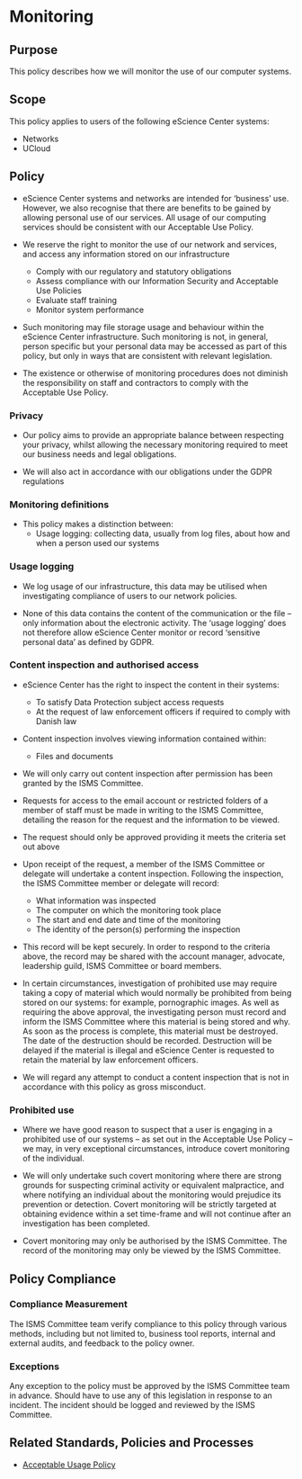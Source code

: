 # Monitoring

## Purpose

This policy describes how we will monitor the use of our computer systems.

## Scope

This policy applies to users of the following eScience Center systems:

 - Networks
 - UCloud

## Policy

- eScience Center systems and networks are intended for ‘business’ use. However, we also recognise that there are benefits to be gained by allowing  personal use of our services. All usage of our computing services should be consistent with our Acceptable Use Policy.

- We reserve the right to monitor the use of our network and services, and access any information stored on our infrastructure

  - Comply with our regulatory and statutory obligations
  - Assess compliance with our Information Security and Acceptable Use Policies
  - Evaluate staff training
  - Monitor system performance

- Such monitoring may file storage usage and behaviour within the eScience Center infrastructure. Such monitoring is not, in general, person specific but your personal data may be accessed as part of this policy, but only in ways that are consistent with relevant legislation.

- The existence or otherwise of monitoring procedures does not diminish the responsibility on staff and contractors to comply with the Acceptable Use Policy.

### Privacy

- Our policy aims to provide an appropriate balance between respecting your privacy, whilst allowing the necessary monitoring required to meet our business needs and legal obligations.

- We will also act in accordance with our obligations under the GDPR regulations

### Monitoring definitions

- This policy makes a distinction between:
  - Usage logging: collecting data, usually from log files, about how and when a person used our systems
  

### Usage logging

- We log usage of our infrastructure, this data may be utilised when investigating compliance of users to our network policies.

- None of this data contains the content of the communication or the file – only information about the electronic activity. The ‘usage logging’ does not therefore allow eScience Center monitor or record ‘sensitive personal data’ as defined by GDPR.

### Content inspection and authorised access

- eScience Center has the right to inspect the content in their systems:
  - To satisfy Data Protection subject access requests
  - At the request of law enforcement officers if required to comply with Danish law

- Content inspection involves viewing information contained within:
  - Files and documents
 

- We will only carry out content inspection after permission has been granted by the ISMS Committee.

- Requests for access to the email account or restricted folders of a member of staff must be made in writing to the ISMS Committee, detailing the reason for the request and the information to be viewed. 

- The request should only be approved providing it meets the criteria set out above

- Upon receipt of the request, a member of the ISMS Committee or delegate will undertake a content inspection. Following the inspection, the ISMS Committee member or delegate will record:
  - What information was inspected
  - The computer on which the monitoring took place
  - The start and end date and time of the monitoring
  - The identity of the person(s) performing the inspection

- This record will be kept securely. In order to respond to the criteria above, the record may be shared with the account manager, advocate, leadership guild, ISMS Committee or board members.

- In certain circumstances, investigation of prohibited use may require taking a copy of material which would normally be prohibited from being stored on our systems: for example, pornographic images. As well as requiring the above approval, the investigating person must record and inform the ISMS Committee where this material is being stored and why. As soon as the process is complete, this material must be destroyed. The date of the destruction should be recorded. Destruction will be delayed if the material is illegal and eScience Center is requested to retain the material by law enforcement officers.

- We will regard any attempt to conduct a content inspection that is not in accordance with this policy as gross misconduct. 

### Prohibited use

- Where we have good reason to suspect that a user is engaging in a prohibited use of our systems – as set out in the Acceptable Use Policy – we may, in very exceptional circumstances, introduce covert monitoring of the individual.

- We will only undertake such covert monitoring where there are strong grounds for suspecting criminal activity or equivalent malpractice, and where notifying an individual about the monitoring would prejudice its prevention or detection. Covert monitoring will be strictly targeted at obtaining evidence within a set time-frame and will not continue after an investigation has been completed.

- Covert monitoring may only be authorised by the ISMS Committee. The record of the monitoring may only be viewed by the ISMS Committee. 

## Policy Compliance

### Compliance Measurement

The ISMS Committee team  verify compliance to this policy through various methods, including but not limited to, business tool reports, internal and external audits, and feedback to the policy owner.

### Exceptions

Any exception to the policy must be approved by the ISMS Committee team in advance.  Should have to use any of this legislation in response to an incident. The incident should be logged and reviewed by the ISMS Committee.

## Related Standards, Policies and Processes

- [Acceptable Usage Policy](acceptableusage.html)



